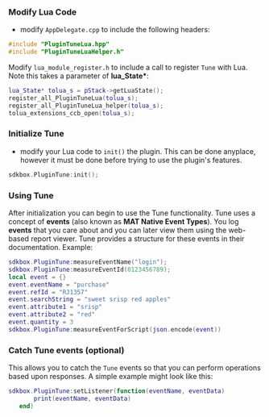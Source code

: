 ### Modify Lua Code
* modify `AppDelegate.cpp` to include the following headers:
```cpp
#include "PluginTuneLua.hpp"
#include "PluginTuneLuaHelper.h"
```

Modify `lua_module_register.h` to include a call to register `Tune` with Lua. Note this takes a parameter of __lua_State*__:
```lua
lua_State* tolua_s = pStack->getLuaState();
register_all_PluginTuneLua(tolua_s);
register_all_PluginTuneLua_helper(tolua_s);
tolua_extensions_ccb_open(tolua_s);
```

### Initialize Tune
* modify your Lua code to `init()` the plugin. This can be done anyplace, however it must be done before trying to use the plugin's features.
```cpp
sdkbox.PluginTune:init();
```

### Using Tune
After initialization you can begin to use the Tune functionality. Tune uses a concept of __events__ (also known as __MAT Native Event Types__). You log __events__ that you care about and you can later view them using the web-based report viewer. Tune provides a structure for these events in their documentation. Example:
```lua
sdkbox.PluginTune:measureEventName("login");
sdkbox.PluginTune:measureEventId(0123456789);
local event = {}
event.eventName = "purchase"
event.refId = "RJ1357"
event.searchString = "sweet srisp red apples"
event.attribute1 = "srisp"
event.attribute2 = "red"
event.quantity = 3
sdkbox.PluginTune:measureEventForScript(json.encode(event))
```

### Catch Tune events (optional)
This allows you to catch the `Tune` events so that you can perform operations based upon responses. A simple example might look like this:
```lua
sdkbox.PluginTune:setListener(function(eventName, eventData)
       print(eventName, eventData)
   end)
```
